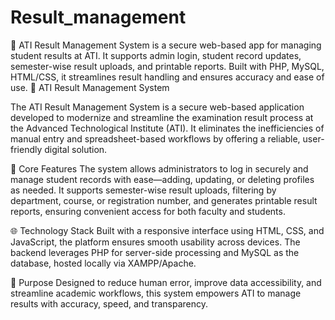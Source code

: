 # Result_management
📘 ATI Result Management System is a secure web-based app for managing student results at ATI. It supports admin login, student record updates, semester-wise result uploads, and printable reports. Built with PHP, MySQL, HTML/CSS, it streamlines result handling and ensures accuracy and ease of use.
📘 ATI Result Management System

The ATI Result Management System is a secure web-based application developed to modernize and streamline the examination result process at the Advanced Technological Institute (ATI). It eliminates the inefficiencies of manual entry and spreadsheet-based workflows by offering a reliable, user-friendly digital solution.

🔐 Core Features
The system allows administrators to log in securely and manage student records with ease—adding, updating, or deleting profiles as needed. It supports semester-wise result uploads, filtering by department, course, or registration number, and generates printable result reports, ensuring convenient access for both faculty and students.

🌐 Technology Stack
Built with a responsive interface using HTML, CSS, and JavaScript, the platform ensures smooth usability across devices. The backend leverages PHP for server-side processing and MySQL as the database, hosted locally via XAMPP/Apache.

🎯 Purpose
Designed to reduce human error, improve data accessibility, and streamline academic workflows, this system empowers ATI to manage results with accuracy, speed, and transparency.
